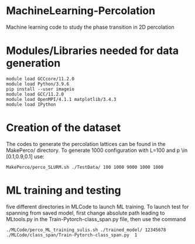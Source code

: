 # MachineLearning-Percolation
Machine learning code to study the phase transition in 2D percolation
# Modules/Libraries needed for data generation
```
module load GCCcore/11.2.0 
module load Python/3.9.6
pip install --user imageio
module load GCC/11.2.0
module load OpenMPI/4.1.1 matplotlib/3.4.3
module load IPython
```
# Creation of the dataset
The codes to generate the percolation lattices can be found in the MakePerco/ directory.
To generate 1000 configuration with L=100 and p \in [0.1,0.9,0.1] use: 
```
MakePerco/perco_SLURM.sh ./TestData/ 100 1000 9000 1000 1000
```
# ML training and testing
five different directories in MLCode to launch ML training. To launch test for spanning from saved model, first change absolute path leading to MLtools.py in the Train-Pytorch-class_span.py file, then use the command 

```
./MLCode/perco_ML_training_sulis.sh ./trained_model/ 12345678 ./MLCode/class_span/Train-Pytorch-class_span.py  1
```

